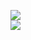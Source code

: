 [![](https://img.shields.io/badge/Made%20With-Github%20Spray-lightgrey.svg?style=for-the-badge&logo=github)](https://github.com/Annihil/github-spray#3351)  
[![](https://i.imgur.com/2DrTn0Z.gif)](https://github.com/Annihil/github-spray)